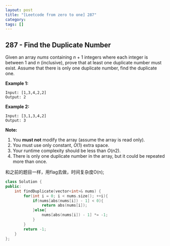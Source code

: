 ```yaml
---
layout: post
title: "[Leetcode from zero to one] 287"
category: 
tags: []
---
```


## 287 - Find the Duplicate Number

Given an array *nums* containing *n* + 1 integers where each integer is between 1 and *n* (inclusive), prove that at least one duplicate number must exist. Assume that there is only one duplicate number, find the duplicate one.

**Example 1:**

```
Input: [1,3,4,2,2]
Output: 2
```

**Example 2:**

```
Input: [3,1,3,4,2]
Output: 3
```

**Note:**

1. You **must not** modify the array (assume the array is read only).
2. You must use only constant, *O*(1) extra space.
3. Your runtime complexity should be less than *O*(*n*2).
4. There is only one duplicate number in the array, but it could be repeated more than once.

和之前的题目一样，用flag去做，时间复杂度O(n);

```c++
class Solution {
public:
    int findDuplicate(vector<int>& nums) {
        for(int i = 0; i < nums.size(); ++i){
            if(nums[abs(nums[i]) - 1] < 0){
                return abs(nums[i]);
            }else{
                nums[abs(nums[i]) - 1] *= -1;
            }
        }
        return -1;
    }
};
```

